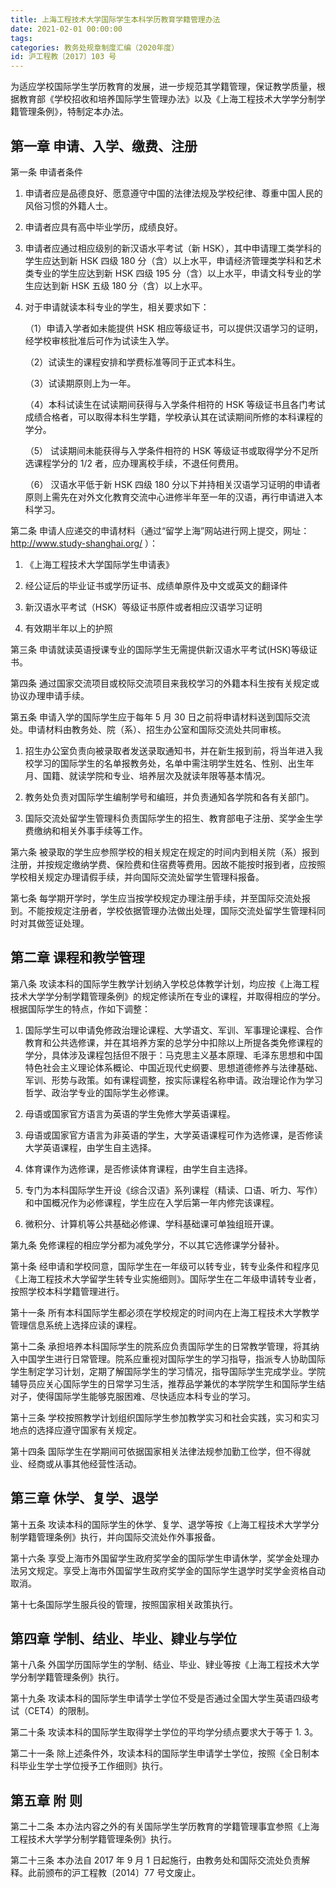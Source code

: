 ```yaml
---
title: 上海工程技术大学国际学生本科学历教育学籍管理办法
date: 2021-02-01 00:00:00
tags: 
categories: 教务处规章制度汇编（2020年度）
id: 沪工程教〔2017〕103 号
---
```


为适应学校国际学生学历教育的发展，进一步规范其学籍管理，保证教学质量，根据教育部《学校招收和培养国际学生管理办法》以及《上海工程技术大学学分制学籍管理条例》，特制定本办法。

## 第一章 申请、入学、缴费、注册

第一条 申请者条件

1. 申请者应是品德良好、愿意遵守中国的法律法规及学校纪律、尊重中国人民的风俗习惯的外籍人士。

2. 申请者应具有高中毕业学历，成绩良好。

3. 申请者应通过相应级别的新汉语水平考试（新 HSK），其中申请理工类学科的学生应达到新 HSK 四级 180 分（含）以上水平，申请经济管理类学科和艺术类专业的学生应达到新 HSK 四级 195 分（含）以上水平，申请文科专业的学生应达到新 HSK 五级 180 分（含）以上水平。

4. 对于申请就读本科专业的学生，相关要求如下：

   （1）申请入学者如未能提供 HSK 相应等级证书，可以提供汉语学习的证明，经学校审核批准后可作为试读生入学。

   （2）试读生的课程安排和学费标准等同于正式本科生。

   （3）试读期原则上为一年。

   （4）本科试读生在试读期间获得与入学条件相符的 HSK 等级证书且各门考试成绩合格者，可以取得本科生学籍，学校承认其在试读期间所修的本科课程的学分。

   （5） 试读期间未能获得与入学条件相符的 HSK 等级证书或取得学分不足所选课程学分的 1/2 者，应办理离校手续，不退任何费用。

   （6） 汉语水平低于新 HSK 四级 180 分以下并持相关汉语学习证明的申请者原则上需先在对外文化教育交流中心进修半年至一年的汉语，再行申请进入本科学习。

第二条 申请人应递交的申请材料（通过“留学上海”网站进行网上提交，网址：http://www.study-shanghai.org/ ）：

1. 《上海工程技术大学国际学生申请表》

2. 经公证后的毕业证书或学历证书、成绩单原件及中文或英文的翻译件

3. 新汉语水平考试（HSK）等级证书原件或者相应汉语学习证明

4. 有效期半年以上的护照

第三条 申请就读英语授课专业的国际学生无需提供新汉语水平考试(HSK)等级证书。

第四条 通过国家交流项目或校际交流项目来我校学习的外籍本科生按有关规定或协议办理申请手续。

第五条 申请入学的国际学生应于每年 5 月 30 日之前将申请材料送到国际交流处。申请材料由教务处、院（系）、招生办公室和国际交流处共同审核。

1. 招生办公室负责向被录取者发送录取通知书，并在新生报到前，将当年进入我校学习的国际学生的名单报教务处，名单中需注明学生姓名、性别、出生年月、国籍、就读学院和专业、培养层次及就读年限等基本情况。

2. 教务处负责对国际学生编制学号和编班，并负责通知各学院和各有关部门。

3. 国际交流处留学生管理科负责国际学生的招生、教育部电子注册、奖学金生学费缴纳和相关外事手续等工作。

第六条 被录取的学生应参照学校的相关规定在规定的时间内到相关院（系）报到注册，并按规定缴纳学费、保险费和住宿费等费用。因故不能按时报到者，应按照学校相关规定办理请假手续，并向国际交流处留学生管理科报备。

第七条 每学期开学时，学生应当按学校规定办理注册手续，并至国际交流处报到。不能按规定注册者，学校依据管理办法做出处理，国际交流处留学生管理科同时对其做签证处理。

## 第二章 课程和教学管理

第八条 攻读本科的国际学生教学计划纳入学校总体教学计划，均应按《上海工程技术大学学分制学籍管理条例》的规定修读所在专业的课程，并取得相应的学分。根据国际学生的特点，作如下调整：

1. 国际学生可以申请免修政治理论课程、大学语文、军训、军事理论课程、合作教育和公共选修课，并在其培养方案的总学分中扣除以上所提各类免修课程的学分，具体涉及课程包括但不限于：马克思主义基本原理、毛泽东思想和中国特色社会主义理论体系概论、中国近现代史纲要、思想道德修养与法律基础、军训、形势与政策。如有课程调整，按实际课程名称申请。政治理论作为学习哲学、政治学专业的国际学生必修课。

2. 母语或国家官方语言为英语的学生免修大学英语课程。

3. 母语或国家官方语言为非英语的学生，大学英语课程可作为选修课，是否修读大学英语课程，由学生自主选择。

4. 体育课作为选修课，是否修读体育课程，由学生自主选择。

5. 专门为本科国际学生开设《综合汉语》系列课程（精读、口语、听力、写作）和中国概况作为必修课程，学生应在入学后第一年内修完该课程。

6. 微积分、计算机等公共基础必修课、学科基础课可单独组班开课。

第九条 免修课程的相应学分都为减免学分，不以其它选修课学分替补。

第十条 经申请和学校同意，国际学生在一年级可以转专业，转专业条件和程序见《上海工程技术大学留学生转专业实施细则》。国际学生在二年级申请转专业者，按照学校本科学籍管理进行。

第十一条 所有本科国际学生都必须在学校规定的时间内在上海工程技术大学教学管理信息系统上选择应读的课程。

第十二条 承担培养本科国际学生的院系应负责国际学生的日常教学管理，将其纳入中国学生进行日常管理。院系应重视对国际学生的学习指导，指派专人协助国际学生制定学习计划，定期了解国际学生的学习情况，指导国际学生完成学业。学院辅导员应关心国际学生的日常学习生活，推荐品学兼优的本学院学生和国际学生结对子，使得国际学生能够克服困难、尽快适应本科专业的学习。

第十三条 学校按照教学计划组织国际学生参加教学实习和社会实践，实习和实习地点的选择应遵守国家有关规定。

第十四条 国际学生在学期间可依据国家相关法律法规参加勤工俭学，但不得就业、经商或从事其他经营性活动。

## 第三章 休学、复学、退学

第十五条 攻读本科的国际学生的休学、复学、退学等按《上海工程技术大学学分制学籍管理条例》执行，并向国际交流处作外事报备。

第十六条 享受上海市外国留学生政府奖学金的国际学生申请休学，奖学金处理办法另文规定。享受上海市外国留学生政府奖学金的国际学生退学时奖学金资格自动取消。

第十七条国际学生服兵役的管理，按照国家相关政策执行。

## 第四章 学制、结业、毕业、肄业与学位

第十八条 外国学历国际学生的学制、结业、毕业、肄业等按《上海工程技术大学学分制学籍管理条例》执行。

第十九条 攻读本科的国际学生申请学士学位不受是否通过全国大学生英语四级考试（CET4）的限制。

第二十条 攻读本科的国际学生取得学士学位的平均学分绩点要求大于等于 1. 3。

第二十一条 除上述条件外，攻读本科的国际学生申请学士学位，按照《全日制本科毕业生学士学位授予工作细则》执行。

## 第五章 附 则

第二十二条 本办法内容之外的有关国际学生学历教育的学籍管理事宜参照《上海工程技术大学学分制学籍管理条例》执行。

第二十三条 本办法自 2017 年 9 月 1 日起施行，由教务处和国际交流处负责解释。此前颁布的沪工程教〔2014〕77 号文废止。
